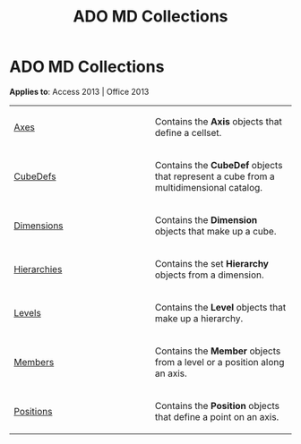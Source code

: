 ﻿---
title: ADO MD Collections
TOCTitle: ADO MD Collections
ms:assetid: dc7df649-80bb-b517-f084-2bfa780fb2f8
ms:mtpsurl: https://msdn.microsoft.com/en-us/library/JJ250115(v=office.15)
ms:contentKeyID: 48548139
ms.date: 09/18/2015
mtps_version: v=office.15
---

# ADO MD Collections


**Applies to**: Access 2013 | Office 2013

<table>
<colgroup>
<col style="width: 50%" />
<col style="width: 50%" />
</colgroup>
<tbody>
<tr class="odd">
<td><p><a href="axes-collection-ado-md.md">Axes</a></p></td>
<td><p>Contains the <strong>Axis</strong> objects that define a cellset.</p></td>
</tr>
<tr class="even">
<td><p><a href="cubedef-object-ado-md.md">CubeDefs</a></p></td>
<td><p>Contains the <strong>CubeDef</strong> objects that represent a cube from a multidimensional catalog.</p></td>
</tr>
<tr class="odd">
<td><p><a href="dimension-object-ado-md.md">Dimensions</a></p></td>
<td><p>Contains the <strong>Dimension</strong> objects that make up a cube.</p></td>
</tr>
<tr class="even">
<td><p><a href="hierarchy-object-ado-md.md">Hierarchies</a></p></td>
<td><p>Contains the set <strong>Hierarchy</strong> objects from a dimension.</p></td>
</tr>
<tr class="odd">
<td><p><a href="level-object-ado-md.md">Levels</a></p></td>
<td><p>Contains the <strong>Level</strong> objects that make up a hierarchy.</p></td>
</tr>
<tr class="even">
<td><p><a href="members-collection-ado-md.md">Members</a></p></td>
<td><p>Contains the <strong>Member</strong> objects from a level or a position along an axis.</p></td>
</tr>
<tr class="odd">
<td><p><a href="positions-collection-ado-md.md">Positions</a></p></td>
<td><p>Contains the <strong>Position</strong> objects that define a point on an axis.</p></td>
</tr>
</tbody>
</table>

